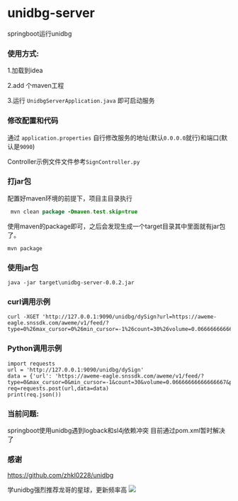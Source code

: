 
# unidbg-server
springboot运行unidbg


### 使用方式:
1.加载到idea

2.add 个maven工程

3.运行 `UnidbgServerApplication.java` 即可启动服务

### 修改配置和代码
通过 `application.properties` 自行修改服务的地址(默认`0.0.0.0`就行)和端口(默认是`9090`)

Controller示例文件文件参考`SignController.py`

### 打jar包
配置好maven环境的前提下，项目主目录执行
````java
 mvn clean package -Dmaven.test.skip=true  
````
使用maven的package即可，之后会发现生成一个target目录其中里面就有jar包了。
```
mvn package
```

### 使用jar包
```
java -jar target\unidbg-server-0.0.2.jar 
```
### curl调用示例
```
curl -XGET 'http://127.0.0.1:9090/unidbg/dySign?url=https://aweme-eagle.snssdk.com/aweme/v1/feed/?type=0%26max_cursor=0%26min_cursor=-1%26count=30%26volume=0.06666666666666667%26pull_type=2%26need_relieve_aweme=0%26ts=1604989727%26app_type=lite%26manifest_version_code=180%26_rticket=1604989727594%26ac=wifi%26device_id=123411234%26iid=123411234%26os_version=8.1.0%26channel=xiaoshangdian_douyin_and19%26version_code=180%26device_type=Pixel%26language=zh%26resolution=1080*1758%26openudid=2dc3087ecc9addf9%26update_version_code=1800%26app_name=aweme%26version_name=1.8.0%26os_api=27%26device_brand=google%26ssmix=a%26device_platform=android%26dpi=540%26aid=1128'
```

### Python调用示例
```
import requests
url = 'http://127.0.0.1:9090/unidbg/dySign'
data = {'url': 'https://aweme-eagle.snssdk.com/aweme/v1/feed/?type=0&max_cursor=0&min_cursor=-1&count=30&volume=0.06666666666666667&pull_type=2&need_relieve_aweme=0&ts=1604989727&app_type=lite&manifest_version_code=180&_rticket=1604989727594&ac=wifi&device_id=123411234&iid=123411234&os_version=8.1.0&channel=xiaoshangdian_douyin_and19&version_code=180&device_type=Pixel&language=zh&resolution=1080*1758&openudid=2dc3087ecc9addf9&update_version_code=1800&app_name=aweme&version_name=1.8.0&os_api=27&device_brand=google&ssmix=a&device_platform=android&dpi=540&aid=1128'}
req=requests.post(url,data=data)
print(req.json())
```

### 当前问题:
springboot使用unidbg遇到logback和sl4j依赖冲突
目前通过pom.xml暂时解决了
### 感谢
https://github.com/zhkl0228/unidbg

学unidbg强烈推荐龙哥的星球，更新频率高
![](https://img2020.cnblogs.com/blog/736399/202111/736399-20211108182436999-806188411.jpg)
